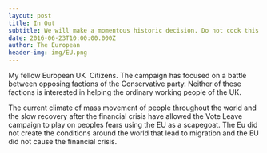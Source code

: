 ```yaml
---
layout: post
title: In Out
subtitle: We will make a momentous historic decision. Do not cock this up. Vote in for the sake of your children and their children.
date: 2016-06-23T10:00:00.000Z
author: The European
header-img: img/EU.png
---
```



My fellow European UK  Citizens. The campaign has focused on a battle between opposing factions of the Conservative party. Neither of these factions is interested in helping the ordinary working people of the UK.

The current climate of mass movement of people throughout the world and the slow recovery after the financial crisis have allowed the Vote Leave campaign to play on peoples fears using the EU as a scapegoat. The Eu did not create the conditions around the world that lead to migration and the EU did not cause the financial crisis.
